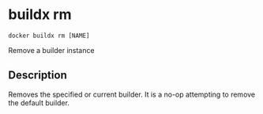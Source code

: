#  buildx rm

```
docker buildx rm [NAME]
```

<!---MARKER_GEN_START-->
Remove a builder instance


<!---MARKER_GEN_END-->

## Description

Removes the specified or current builder. It is a no-op attempting to remove the
default builder.
